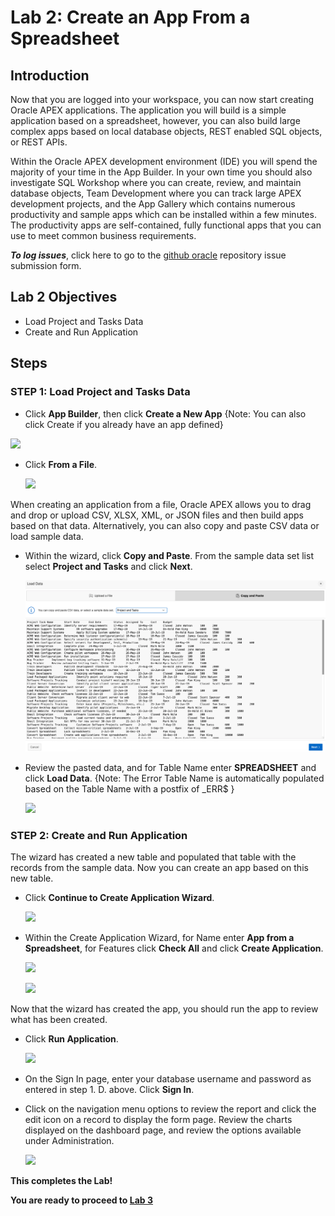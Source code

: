 # Lab 2: Create an App From a Spreadsheet

## Introduction

Now that you are logged into your workspace, you can now start creating Oracle APEX applications. The application you will build is a simple application based on a spreadsheet, however, you can also build large complex apps based on local database objects, REST enabled SQL objects, or REST APIs.

Within the Oracle APEX development environment (IDE) you will spend the majority of your time in the App Builder. In your own time you should also investigate SQL Workshop where you can create, review, and maintain database objects, Team Development where you can track large APEX development projects, and the App Gallery which contains numerous productivity and sample apps which can be installed within a few minutes. The productivity apps are self-contained, fully functional apps that you can use to meet common business requirements.

***To log issues***, click here to go to the [github oracle](https://github.com/oracle/learning-library/issues/new) repository issue submission form.

## Lab 2 Objectives

- Load Project and Tasks Data 
- Create and Run Application

## Steps

### **STEP 1:** Load Project and Tasks Data

-  Click **App Builder**, then click **Create a New App**
{Note: You can also click Create if you already have an app defined}

  ![](images/Lab200/001.png)

- Click **From a File**.

  ![](images/Lab200/002.png)

When creating an application from a file, Oracle APEX allows you to drag and drop or upload CSV, XLSX, XML, or JSON files and then build apps based on that data. Alternatively, you can also copy and paste CSV data or load sample data. 

- Within the wizard, click **Copy and Paste**.
From the sample data set list select **Project and Tasks** and click **Next**.

  ![](images/Lab200/003.png)

- Review the pasted data, and for Table Name enter **SPREADSHEET** and click **Load Data**.
{Note: The Error Table Name is automatically populated based on the Table Name with a postfix of _ERR$ }

  ![](images/Lab200/004.png)

### **STEP 2:** Create and Run Application

The wizard has created a new table and populated that table with the records from the sample data. Now you can create an app based on this new table.

- Click **Continue to Create Application Wizard**.

  ![](images/Lab200/005.png)

- Within the Create Application Wizard, for Name enter **App from a Spreadsheet**, 
for Features click **Check All** and click **Create Application**.

  ![](images/Lab200/006.png)
  
  ![](images/Lab200/007.png)

Now that the wizard has created the app, you should run the app to review what has been created.

- Click **Run Application**.

  ![](images/Lab200/008.png)

- On the Sign In page, enter your database username and password as entered in step 1. D. above. Click **Sign In**. 

- Click on the navigation menu options to review the report and click the edit icon on a record to display the form page. Review the charts displayed on the dashboard page, and review the options available under Administration.

  ![](images/Lab200/009.png)


**This completes the Lab!**

**You are ready to proceed to [Lab 3](Lab3.md)**
